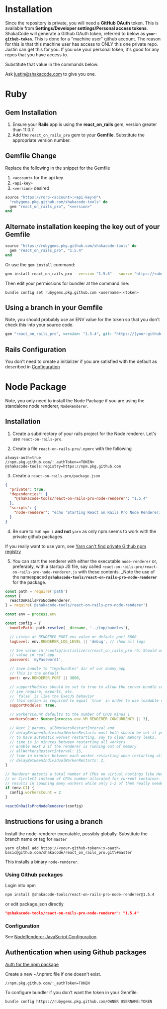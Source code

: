 # Installation
Since the repository is private, you will need a **GitHub OAuth** token. This is available from **Settings/Developer settings/Personal access tokens**. ShakaCode will generate a Github OAuth token, referred to below as **`your-github-token`**. This is done for a "machine user" github account. The reason for this is that this machine user has access to ONLY this one private repo. Justin can get this for you. If you use your personal token, it's good for any repos that you have access to.

Substitute that value in the commands below.

Ask [justin@shakacode.com](mailto:justin@shakacode.com) to give you one.

# Ruby
## Gem Installation
1. Ensure your **Rails** app is using the **react_on_rails** gem, version greater than 11.0.7.
1. Add the `react_on_rails_pro` gem to your **Gemfile**. Substitute the appropriate version number. 
   

## Gemfile Change

Replace the following in the snippet for the Gemfile
1. `<account>` for the api key
2. `<api-key>`
3. `<version>` desired

```ruby
source "https://rorp-<account>:<api-key>@"\
  "rubygems.pkg.github.com/shakacode-tools" do
  gem "react_on_rails_pro", "<version>"
end
```

## Alternate installation keeping the key out of your Gemfile

```ruby
source "https://rubygems.pkg.github.com/shakacode-tools" do
  gem "react_on_rails_pro", "1.5.4"
end
```
Or use the `gem install` command:

```bash
gem install react_on_rails_pro --version "1.5.6" --source "https://rubygems.pkg.github.com/shakacode-tools"
```

Then edit your permissions for bundler at the command line:

```
bundle config set rubygems.pkg.github.com <username>:<token>
```

## Using a branch in your Gemfile
Note, you should probably use an ENV value for the token so that you don't check this into your source code.
   ```ruby
   gem "react_on_rails_pro", version: "1.5.4", git: "https://[your-github-token]:x-oauth-basic@github.com/shakacode/react_on_rails_pro.git", tag: "1.5.4"
   ```

## Rails Configuration
You don't need to create a initializer if you are satisfied with the default as described in 
[Configuration](./configuration.md)

# Node Package
Note, you only need to install the Node Package if you are using the standalone node renderer, `NodeRenderer`.

## Installation

1. Create a subdirectory of your rails project for the Node renderer. Let's use `react-on-rails-pro`.
   
2. Create a file `react-on-rails-pro/.npmrc` with the following
```
always-auth=true
//npm.pkg.github.com/:_authToken=<TOKEN>
@shakacode-tools:registry=https://npm.pkg.github.com
```

3. Create a `react-on-rails-pro/package.json`
```json
{
  "private": true,
  "dependencies": {
    "@shakacode-tools/react-on-rails-pro-node-renderer": "1.5.4"
  },
  "scripts": {
    "node-renderer": "echo 'Starting React on Rails Pro Node Renderer.' && node ./react-on-rails-pro-node-renderer.js"
  }
}
```

4. Be sure to run `npm i` **and not** `yarn` as only npm seems to work with the private github packages.

If you really want to use yarn, see [Yarn can't find private Github npm registry](https://stackoverflow.com/questions/58316109/yarn-cant-find-private-github-npm-registry)

5. You can start the renderer with either the executable `node-renderer` or, preferably, with 
   a startup JS file, say called `react-on-rails-pro/react-on-rails-pro-node-renderer.js` with
   these contents. _Note the use of the namespaced **`@shakacode-tools/react-on-rails-pro-node-renderer`** for the package.

```js
const path = require('path')
const {
  reactOnRailsProNodeRenderer,
} = require('@shakacode-tools/react-on-rails-pro-node-renderer')

const env = process.env

const config = {
  bundlePath: path.resolve(__dirname, '../tmp/bundles'),

  // Listen at RENDERER_PORT env value or default port 3800
  logLevel: env.RENDERER_LOG_LEVEL || 'debug', // show all logs

  // See value in /config/initializers/react_on_rails_pro.rb. Should use env
  // value in real app.
  password: 'myPassword1',

  // Save bundle to "tmp/bundles" dir of our dummy app
  // This is the default
  port: env.RENDERER_PORT || 3800,

  // supportModules should be set to true to allow the server-bundle code to
  // see require, exports, etc.
  // `false` is like the ExecJS behavior
  // this option is required to equal `true` in order to use loadable components
  supportModules: true,

  // workersCount defaults to the number of CPUs minus 1
  workersCount: Number(process.env.VM_RENDERER_CONCURRENCY || 3),

  // Next 2 params, allWorkersRestartInterval and
  // delayBetweenIndividualWorkerRestarts must both should be set if you wish
  // to have automatic worker restarting, say to clear memory leaks.
  // time is in minutes between restarting all workers
  // Enable next 2 if the renderer is running out of memory
  // allWorkersRestartInterval: 15,
  // time in minutes between each worker restarting when restarting all workers
  // delayBetweenIndividualWorkerRestarts: 2,
}

// Renderer detects a total number of CPUs on virtual hostings like Heroku
// or CircleCI instead of CPUs number allocated for current container. This
// results in spawning many workers while only 1-2 of them really needed.
if (env.CI) {
  config.workersCount = 2
}

reactOnRailsProNodeRenderer(config)
```

## Instructions for using a branch

Install the node-renderer executable, possibly globally. Substitute the branch name or tag for `master`
```
yarn global add https://<your-github-token>:x-oauth-basic@github.com/shakacode/react_on_rails_pro.git\#master
```

This installs a binary `node-renderer`.

### Using Github packages

Login into npm

```bash
npm install @shakacode-tools/react-on-rails-pro-node-renderer@1.5.4
```                      

or edit package.json directly
```json
"@shakacode-tools/react-on-rails-pro-node-renderer": "1.5.4"
```                     

### Configuration
See [NodeRenderer JavaScript Configuration](./node-renderer/js-configuration.md).

## Authentication when using Github packages
[Auth for the npm package](https://docs.github.com/en/packages/using-github-packages-with-your-projects-ecosystem/configuring-npm-for-use-with-github-packages#authenticating-to-github-packages)

Create a new ~/.npmrc file if one doesn't exist.
```
//npm.pkg.github.com/:_authToken=TOKEN
```                  

To configure bundler if you don't want the token in your Gemfile:
```
bundle config https://rubygems.pkg.github.com/OWNER USERNAME:TOKEN
``` 

